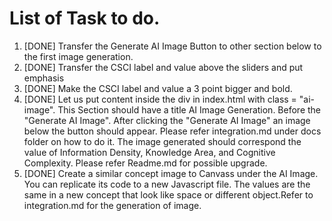# List of Task to do.  

1. [DONE] Transfer the Generate AI Image Button to other section below to the first image generation.
2. [DONE] Transfer the CSCI label and value above the sliders and put emphasis
3. [DONE] Make the CSCI label and value a 3 point bigger and bold.
4. [DONE]  Let us put content inside the div in index.html with class = "ai-image". This Section should have a title AI Image Generation. Before the "Generate AI Image". After clicking the "Generate AI Image" an image below the button should appear. Please refer integration.md under docs folder on how to do it. The image generated should correspond the value of Information Density, Knowledge Area, and Cognitive Complexity. Please refer Readme.md for possible upgrade.
5. [DONE] Create a similar concept image to Canvass under the AI Image. You can replicate its code to a new Javascript file. The values are the same in a new concept that look like space or different object.Refer to integration.md for the generation of image.
